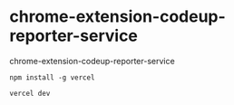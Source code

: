 # chrome-extension-codeup-reporter-service
chrome-extension-codeup-reporter-service

```
npm install -g vercel

vercel dev
```